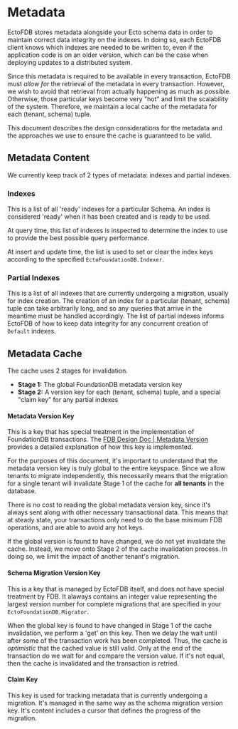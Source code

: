 # Metadata

EctoFDB stores metadata alongside your Ecto schema data in order to maintain
correct data integrity on the indexes. In doing so, each EctoFDB client
knows which indexes are needed to be written to, even if the application code
is on an older version, which can be the case when deploying updates to a
distributed system.

Since this metadata is required to be available in every transaction, EctoFDB
must *allow for* the retrieval of the metadata in every transaction. However,
we wish to avoid that retrieval from actually happening as much as possible.
Otherwise, those particular keys become very "hot" and limit the scalability
of the system. Therefore, we maintain a local cache of the metadata for each
(tenant, schema) tuple.

This document describes the design considerations for the metadata and the
approaches we use to ensure the cache is guaranteed to be valid.

## Metadata Content

We currently keep track of 2 types of metadata: indexes and partial indexes.

### Indexes

This is a list of all 'ready' indexes for a particular Schema. An index is
considered 'ready' when it has been created and is ready to be used.

At query time, this list of indexes is inspected to determine the index to use
to provide the best possible query performance.

At insert and update time, the list is used to set or clear the index keys
according to the specified `EctoFoundationDB.Indexer`.

### Partial Indexes

This is a list of all indexes that are currently undergoing a migration,
usually for index creation. The creation of an index for a particular
(tenant, schema) tuple can take arbitrarily long, and so any queries that
arrive in the meantime must be handled accordingly. The list of partial
indexes informs EctoFDB of how to keep data integrity for any concurrent
creation of `Default` indexes.

## Metadata Cache

The cache uses 2 stages for invalidation.

* **Stage 1:** The global FoundationDB metadata version key
* **Stage 2:** A version key for each (tenant, schema) tuple, and a special
"claim key" for any partial indexes

#### Metadata Version Key

This is a key that has special treatment in the implementation of
FoundationDB transactions. The
[FDB Design Doc | Metadata Version](https://github.com/apple/foundationdb/blob/deda04b8453ecbc6411cc7ac41efb3213e18343f/design/metadata-version.md)
provides a detailed explanation of how this key is implemented.

For the purposes of this document, it's important to understand that the metadata version key is truly global to the entire keyspace. Since we allow
tenants to migrate independently, this necessarily means that the migration for
a single tenant will invalidate Stage 1 of the cache for **all tenants** in
the  database.

There is no cost to reading the global metadata version key, since it's
always sent along with other necessary transactional data. This means that
at steady state, your transactions only need to do the base minimum FDB
operations, and are able to avoid any hot keys.

If the global version is found to have changed, we do not yet invalidate the
cache. Instead, we move onto Stage 2 of the cache invalidation process. In
doing so, we limit the impact of another tenant's migration.

#### Schema Migration Version Key

This is a key that is managed by EctoFDB itself, and does not have special
treatment by FDB. It alaways contains an integer value representing the largest
version number for complete migrations that are specified in your
`EctoFoundationDB.Migrator`.

When the global key is found to have changed in Stage 1 of the cache
invalidation, we perform a 'get' on this key. Then we delay the wait until
after some of the transaction work has been completed. Thus, the cache
is *optimistic* that the cached value is still valid. Only at the end of the
transaction do we wait for and compare the version value. If it's not equal,
then the cache is invalidated and the transaction is retried.

#### Claim Key

This key is used for tracking metadata that is currently undergoing a
migration. It's managed in the same way as the schema migration version key.
It's content includes a cursor that defines the progress of the migration.
